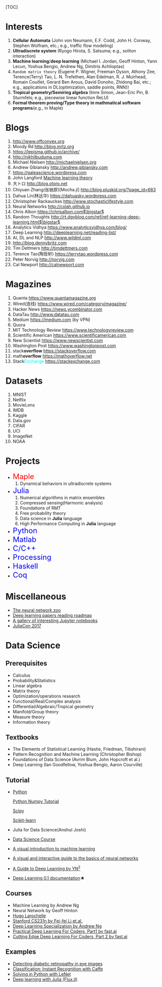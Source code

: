 [TOC]

# Interests

1. <b>Cellular Automata</b> (John von Neumann, E.F. Codd, John H. Conway, Stephen Wolfram, etc.; e.g., traffic flow modeling)
2. <b>Ultradiscrete system</b> (Ryogo Hirota, S. Satsuma; e.g., soliton interaction)
3. <b>Machine learning</b>/<b>deep learning</b> (Michael I. Jordan, Geoff Hinton, Yann Lecun, Yoshua Bengio, Andrew Ng, Dimitris Achlioptas)
4. `Random matrix theory` (Eugene P. Wigner, Freeman Dyson, Athony Zee, Terence(Terry) Tao, L. N. Trefethen, Alan Edelman, R. J. Muirhead, Romain Couillet, Gerard Ben Arous, David Donoho, Zhidong Bai, etc.; e.g., applications in DL(optimization, saddle points, RNN))
5. <b>Tropical geometry/Semiring algebra</b> (Imre Simon, Jean-Eric Pin, B. Sturmfels; e.g., piecewise linear function ReLU)
6. <b>Formal theorem proving/Type theory in mathmatical software programs</b>(e.g., in Maple)

# Blogs

1. http://www.offconvex.org
2. Moody Rd http://blog.mrtz.org
3. https://lepisma.github.io/archive/
4. http://nikhilbuduma.com
5. Michael Nielsen http://michaelnielsen.org
6. Andrew Gibiansky http://andrew.gibiansky.com
7. https://galeascience.wordpress.com
8. John Langford [Machine learning theory](http://hunch.net)
9. 大トロ http://blog.otoro.net
10. Chiyuan Zhang(张驰原)[Mocha.jl] http://blog.pluskid.org/?page_id=683
11. Dahua Lin(林达华) https://dahuasky.wordpress.com
12. Christopher Rackauckas http://www.stochasticlifestyle.com
13. Neural Networks http://colah.github.io
14. Chris Albon https://chrisalbon.com$\bigstar$
15. Random Thoughts http://rt.dgyblog.com/ref/ref-learning-deep-learning.html$\bigstar$
16. Analytics Vidhya https://www.analyticsvidhya.com/blog/
17. Deep Learning http://deeplearning.net/reading-list/
18. AI, DL and NLP http://www.wildml.com
19. http://blog.dennybritz.com
20. Tim Dettmers http://timdettmers.com
21. Terence Tao(陶哲轩) https://terrytao.wordpress.com
22. Peter Norvig http://norvig.com
23. Cal Newport http://calnewport.com


# Magazines

1. Quanta <https://www.quantamagazine.org>
2. Wired(连线) https://www.wired.com/category/magazine/
3. Hacker News https://news.ycombinator.com
4. DataTau http://www.datatau.com
5. Medium https://medium.com (by VPN)
6. Quora
7. MIT Technology Review https://www.technologyreview.com
8. Scientific American https://www.scientificamerican.com
9. New Scientist https://www.newscientist.com
10. Washington Post https://www.washingtonpost.com
11. stack**overflow** https://stackoverflow.com
12. math**overflow** https://mathoverflow.net
13. Stack<font color=#00eeee>Exchange</font> https://stackexchange.com

# Datasets

1. MNIST
2. Netflix
3. MovieLens
4. IMDB
5. Kaggle
6. Data.gov
7. CIFAR
8. UCI
9. ImageNet
10. NOAA

# Projects

* <font color=red size=5>Maple</font>
  1. Dynamical behaviors in ultradiscrete systems
* <font color=blue size=5>Julia</font>
  1. Numerical algorithms in matrix ensembles
  2. Compressed sensing(Harmonic analysis)
  3. Foundations of RMT
  4. Free probability theory
  5. Data science in **Julia** language
  6. High Performance Computing in **Julia** language
* <font color=blue size=5>Python</font>
* <font color=blue size=5>Matlab</font>
* <font color=blue size=5>C/C++</font>
* <font color=blue size=5>Processing</font>
* <font color=blue size=5>Haskell</font>
* <font color=blue size=5>Coq</font>

# Miscellaneous

* [The neural network zoo](http://www.asimovinstitute.org/neural-network-zoo/)
* [Deep learning papers reading roadmap](https://github.com/songrotek/Deep-Learning-Papers-Reading-Roadmap)
* [A gallery of interesting Jupyter notebooks](https://github.com/jupyter/jupyter/wiki/A-gallery-of-interesting-Jupyter-Notebooks)
* [JuliaCon 2017](http://juliacon.org/2017/talks#workshop-2)

# Data Science

## Prerequisites

* Calculus
* Probability&Statistics
* Linear algebra
* Matrix theory
* Optimization/operations research
* Functional/Real/Complex analysis
* Differential/Algebraic/Tropical geometry
* Manifold/Group theory
* Measure theory
* Information theory

## Textbooks

* The Elements of Statistical Learning (Hastie, Friedman, Tibshirani)
* Pattern Recognition and Machine Learning (Christopher Bishop)
* Foundations of Data Science (Avrim Blum, John Hopcroft et al.)
* Deep Learning (Ian Goodfellow, Yoshua Bengio, Aaron Courville)

## Tutorial

* [Python](http://nbviewer.jupyter.org/github/briandalessandro/DataScienceCourse/tree/master/ipython/)

  [Python Numpy Tutorial](http://cs231n.github.io/python-numpy-tutorial/)

  [Scipy](www.scipy-lectures.org)

  [Scikit-learn](http://scikit-learn.org/stable/index.html)

* Julia for Data Science(Anshul Joshi)

* [Data Science Course](http://nbviewer.jupyter.org/github/briandalessandro/)

* [A visual introduction to machine learning](http://www.r2d3.us/visual-intro-to-machine-learning-part-1/)

* [A visual and interactive guide to the basics of neural networks](http://jalammar.github.io/visual-interactive-guide-basics-neural-networks/)

* [A Guide to Deep Learning by YN$^2$](http://yerevann.com/a-guide-to-deep-learning/?utm_campaign=Revue%20newsletter&utm_medium=Newsletter&utm_source=The%20Wild%20Week%20in%20AI) 

* [Deep Learning 0.1 documentation](http://deeplearning.net/tutorial/contents.html)$\bigstar$

## Courses

* Machine Learning by Andrew Ng
* Neural Network by Geoff Hinton
* [Hugo Larochelle](http://info.usherbrooke.ca/hlarochelle/neural_networks/content.html)
* [Stanford CS231n by Fei-fei Li et.al.](http://cs231n.stanford.edu)
* [Deep Learning Specialization by Andrew Ng](https://www.coursera.org/specializations/deep-learning)
* [Practical Deep Learning For Coders, Part1 by fast.ai](http://course.fast.ai)
* [Cutting Edge Deep Learning For Coders, Part 2 by fast.ai](http://course.fast.ai/part2.html)

## Examples

* [Detecting diabetic retinopathy in eye images](http://jeffreydf.github.io/diabetic-retinopathy-detection/)
* [Classification: Instant Recognition with Caffe](http://nbviewer.jupyter.org/github/BVLC/caffe/blob/master/examples/00-classification.ipynb)
* [Solving in Python with LeNet](http://nbviewer.jupyter.org/github/BVLC/caffe/blob/master/examples/01-learning-lenet.ipynb)
* [Deep learning with Julia (Flux.jl)](https://github.com/ninjin/juliacon2017_dl_workshop)


